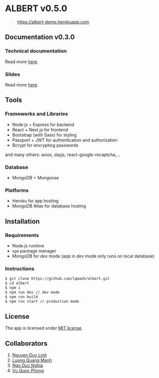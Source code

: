 # ALBERT v0.5.0
> https://albert-demo.herokuapp.com

## Documentation v0.3.0
### Technical documentation
Read more [here](https://github.com/lqmanh/albert/blob/master/docs/Documentation-v0.3.0.pdf).

### Slides
Read more [here](https://github.com/lqmanh/albert/blob/master/docs/Slides.pptx).

## Tools
### Frameworks and Libraries
- Node.js + Express for backend
- React + Next.js for frontend
- Bootstrap (with Sass) for styling
- Passport + JWT for authentication and authorization
- Bcrypt for encrypting passwords

and many others: axios, dayjs, react-google-recaptcha,...

### Database
- MongoDB + Mongoose

### Platforms
- Heroku for app hosting
- MongoDB Atlas for database hosting

## Installation
### Requirements
- Node.js runtime
- `npm` package manager
- MongoDB for *dev* mode (app in *dev* mode only runs on local database)

### Instructions
```bash
$ git clone https://github.com/lqmanh/albert.git
$ cd albert
$ npm i
$ npm run dev // dev mode
$ npm run build
$ npm run start // production mode
```

## License
The app is licensed under [MIT license](https://github.com/lqmanh/albert/blob/master/LICENSE).

## Collaborators
1. [Nguyen Duy Linh](https://github.com/linhnd2908 "linhnd2908")
2. [Luong Quang Manh](https://github.com/lqmanh "lqmanh")
3. [Ngo Duc Nghia](https://github.com/nghiaduy9 "nghiaduy9")
4. [Vu Quoc Phong](https://github.com/boomzero "boomzero")
